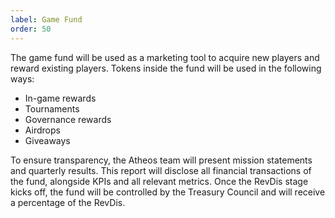 ```yaml
---
label: Game Fund 
order: 50
---
```


The game fund will be used as a marketing tool to acquire new players and reward existing players. Tokens inside the fund will be used in the following ways:
- In-game rewards
- Tournaments
- Governance rewards
- Airdrops
- Giveaways

To ensure transparency, the Atheos team will present mission statements and quarterly results. This report will disclose all financial transactions of the fund, alongside KPIs and all relevant metrics. Once the RevDis stage kicks off, the fund will be controlled by the Treasury Council and will receive a percentage of the RevDis.
